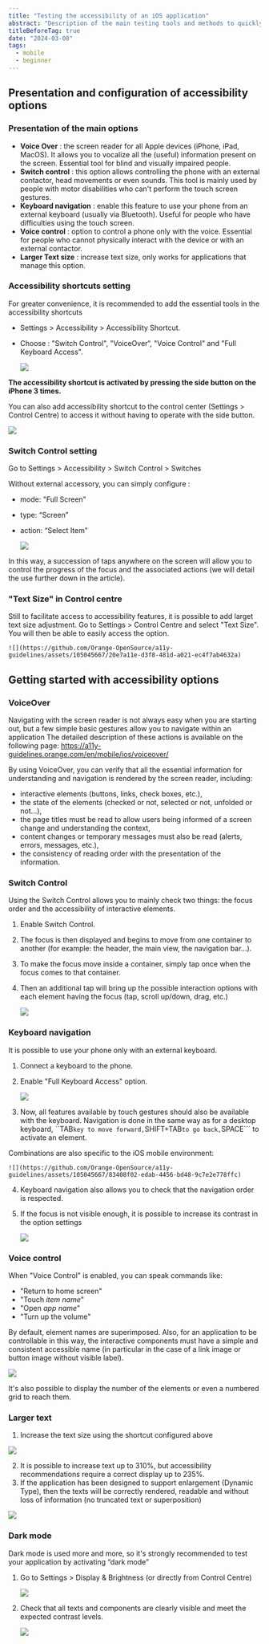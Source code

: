 ```yaml
---
title: "Testing the accessibility of an iOS application"
abstract: "Description of the main testing tools and methods to quickly assess the accessibility of an iOS application"
titleBeforeTag: true
date: "2024-03-08"
tags:
  - mobile
  - beginner
---
```


## Presentation and configuration of accessibility options

### Presentation of the main options
- **Voice Over** : the screen reader for all Apple devices (iPhone, iPad, MacOS).  It allows you to vocalize all the (useful) information present on the screen. Essential tool for blind and visually impaired people.
- **Switch control** : this option allows controlling the phone with an external contactor, head movements or even sounds.  This tool is mainly used by people with motor disabilities who can't perform the touch screen gestures.
- **Keyboard navigation** : enable this feature to use your phone from an external keyboard (usually via Bluetooth). Useful for people who have difficulties using the touch screen.
- **Voice control** : option to control a phone only with the voice. Essential for people who cannot physically interact with the device or with an external contactor.
- **Larger Text size** : increase text size, only works for applications that manage this option.


### Accessibility shortcuts setting
For greater convenience, it is recommended to add the essential tools in the accessibility shortcuts
- Settings > Accessibility > Accessibility Shortcut.
- Choose : "Switch Control", "VoiceOver“, "Voice Control" and "Full Keyboard Access".

    ![](https://github.com/Orange-OpenSource/a11y-guidelines/assets/105045667/79ec9de6-f042-4ef0-8387-0c709766dcc4)


**The accessibility shortcut is activated by pressing the side button on the iPhone 3 times.**

You can also add accessibility shortcut to the control center (Settings > Control Centre) to access it without having to operate with the side button.

![](https://github.com/Orange-OpenSource/a11y-guidelines/assets/105045667/9a29097a-d353-49c6-ac9c-66443e465f77)


### Switch Control setting
Go to Settings > Accessibility > Switch Control > Switches

Without external accessory, you can simply configure :
- mode: "Full Screen"
- type: “Screen” 
- action: “Select Item”

  ![](https://github.com/Orange-OpenSource/a11y-guidelines/assets/105045667/df6741a8-d52e-46dc-a900-65f538d2378d)


In this way, a succession of taps anywhere on the screen will allow you to control the progress of the focus and the associated actions (we will detail the use further down in the article).


### "Text Size" in Control centre
Still to facilitate access to accessibility features, it is possible to add larget text size adjustment.
Go to Settings > Control Centre and select "Text Size".
You will then be able to easily access the option.

    ![](https://github.com/Orange-OpenSource/a11y-guidelines/assets/105045667/20e7a11e-d3f8-481d-a021-ec4f7ab4632a)


## Getting started with accessibility options

### VoiceOver
Navigating with the screen reader is not always easy when you are starting out, but a few simple basic gestures allow you to navigate within an application
The detailed description of these actions is available on the following page: https://a11y-guidelines.orange.com/en/mobile/ios/voiceover/

By using VoiceOver, you can verify that all the essential information for understanding and navigation is rendered by the screen reader, including:
 - interactive elements (buttons, links, check boxes, etc.),
 - the state of the elements (checked or not, selected or not, unfolded or not...),
 - the page titles must be read to allow users being informed of a screen change and understanding the context,
 - content changes or temporary messages must also be read (alerts, errors, messages, etc.),
 - the consistency of reading order with the presentation of the information.

 
### Switch Control
Using the Switch Control allows you to mainly check two things: the focus order and the accessibility of interactive elements.
1. Enable Switch Control. 
2. The focus is then displayed and begins to move from one container to another (for example: the header, the main view, the navigation bar...).
3. To make the focus move inside a container, simply tap once when the focus comes to that container.
4. Then an additional tap will bring up the possible interaction options with each element having the focus (tap, scroll up/down, drag, etc.)

    ![](https://github.com/Orange-OpenSource/a11y-guidelines/assets/105045667/500c9aae-f691-47c4-8afc-f5dcfc523811)



### Keyboard navigation
It is possible to use your phone only with an external keyboard.
1. Connect a keyboard to the phone.
2. Enable "Full Keyboard Access" option.

    ![](https://github.com/Orange-OpenSource/a11y-guidelines/assets/105045667/efa80d57-a809-4912-9336-294b34953a6f)


3. Now, all features available by touch gestures should also be available with the keyboard.
Navigation is done in the same way as for a desktop keyboard, ``TAB``` key to move forward, ```SHIFT+TAB``` to go back, ```SPACE``` to activate an element.

Combinations are also specific to the iOS mobile environment:

    ![](https://github.com/Orange-OpenSource/a11y-guidelines/assets/105045667/83408f02-edab-4456-bd48-9c7e2e778ffc)



4. Keyboard navigation also allows you to check that the navigation order is respected.
5. If the focus is not visible enough, it is possible to increase its contrast in the option settings

    ![](https://github.com/Orange-OpenSource/a11y-guidelines/assets/105045667/df67fd18-b39c-475e-b8a8-9636a1470998)



### Voice control
When "Voice Control" is enabled, you can speak commands like:
- "Return to home screen"
- "Touch *item name*"
- "Open *app name*"
- "Turn up the volume"

By default, element names are superimposed.  Also, for an application to be controllable in this way, the interactive components must have a simple and consistent accessible name (in particular in the case of a link image or button image without visible label).

![](https://github.com/Orange-OpenSource/a11y-guidelines/assets/105045667/c94e478c-eaf1-4589-b4e2-369573079df9)

It's also possible to display the number of the elements or even a numbered grid to reach them.


### Larger text
1. Increase the text size using the shortcut configured above

![](https://github.com/Orange-OpenSource/a11y-guidelines/assets/105045667/20e7a11e-d3f8-481d-a021-ec4f7ab4632a)

2. It is possible to increase text up to 310%, but accessibility recommendations require a correct display up to 235%.
3. If the application has been designed to support enlargement (Dynamic Type), then the texts will be correctly rendered, readable and without loss of information (no truncated text or superposition)

![](https://github.com/Orange-OpenSource/a11y-guidelines/assets/105045667/f3bd6e96-b44b-44a8-b2f2-cd5136c82993)


### Dark mode
Dark mode is used more and more, so it's strongly recommended to test your application by activating “dark mode”

1. Go to Settings > Display & Brightness (or directly from Control Centre)

   ![](https://github.com/Orange-OpenSource/a11y-guidelines/assets/105045667/3f36c173-6744-48ae-98b8-54634993165e)

2. Check that all texts and components are clearly visible and meet the expected contrast levels.
   
   ![](https://github.com/Orange-OpenSource/a11y-guidelines/assets/105045667/95b1a4cf-7821-44fe-8f1b-8114ba2094fd)
